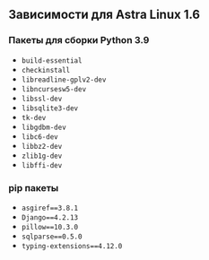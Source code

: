 ## Зависимости для Astra Linux 1.6

### Пакеты для сборки Python 3.9
- `build-essential`
- `checkinstall`
- `libreadline-gplv2-dev`
- `libncursesw5-dev`
- `libssl-dev`
- `libsqlite3-dev`
- `tk-dev`
- `libgdbm-dev`
- `libc6-dev`
- `libbz2-dev`
- `zlib1g-dev`
- `libffi-dev`

### pip пакеты
- `asgiref==3.8.1`
- `Django==4.2.13`
- `pillow==10.3.0`
- `sqlparse==0.5.0`
- `typing-extensions==4.12.0`
